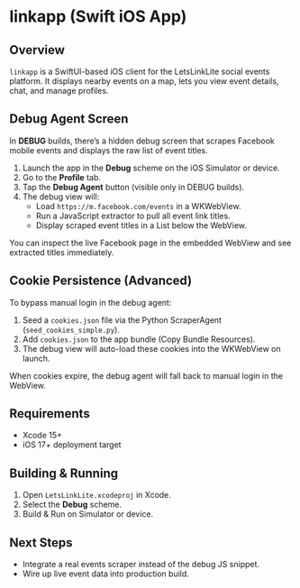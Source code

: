 # linkapp (Swift iOS App)

## Overview
`linkapp` is a SwiftUI-based iOS client for the LetsLinkLite social events platform. It displays nearby events on a map, lets you view event details, chat, and manage profiles.

## Debug Agent Screen
In **DEBUG** builds, there’s a hidden debug screen that scrapes Facebook mobile events and displays the raw list of event titles.

1. Launch the app in the **Debug** scheme on the iOS Simulator or device.
2. Go to the **Profile** tab.
3. Tap the **Debug Agent** button (visible only in DEBUG builds).
4. The debug view will:
   - Load `https://m.facebook.com/events` in a WKWebView.
   - Run a JavaScript extractor to pull all event link titles.
   - Display scraped event titles in a List below the WebView.

You can inspect the live Facebook page in the embedded WebView and see extracted titles immediately.

## Cookie Persistence (Advanced)
To bypass manual login in the debug agent:
1. Seed a `cookies.json` file via the Python ScraperAgent (`seed_cookies_simple.py`).
2. Add `cookies.json` to the app bundle (Copy Bundle Resources).
3. The debug view will auto-load these cookies into the WKWebView on launch.

When cookies expire, the debug agent will fall back to manual login in the WebView.

## Requirements
- Xcode 15+
- iOS 17+ deployment target

## Building & Running
1. Open `LetsLinkLite.xcodeproj` in Xcode.
2. Select the **Debug** scheme.
3. Build & Run on Simulator or device.

## Next Steps
- Integrate a real events scraper instead of the debug JS snippet.
- Wire up live event data into production build.
